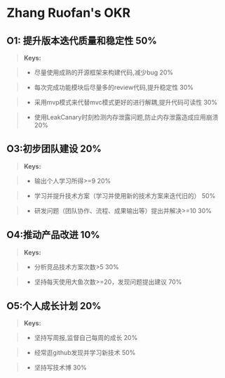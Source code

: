 Zhang Ruofan's OKR
===================


## <i class="icon-pencil"></i>O1: 提升版本迭代质量和稳定性 50%

> **Keys:**

> - 尽量使用成熟的开源框架来构建代码,减少bug  20%

> - 每次完成功能模块后尽量多的review代码,提升稳定性  30%

> - 采用mvp模式来代替mvc模式更好的进行解耦,提升代码可读性  30%

> - 使用LeakCanary时刻检测内存泄露问题,防止内存泄露造成应用崩溃  20%

## <i class="icon-pencil"></i>O3:初步团队建设  20%

> **Keys:**

> - 输出个人学习所得>=9 20%

> - 学习并提升技术方案（学习并使用新的技术方案来迭代旧的）  50%

> - 研发问题（团队协作、流程、成果输出等）提出并解决>=10  30%

## <i class="icon-pencil"></i>O4:推动产品改进  10%

> **Keys:**

> - 分析竞品技术方案次数>5    30%

> - 坚持每天使用大鱼次数>=20，发现问题提出建议 70%

## <i class="icon-pencil"></i>O5:个人成长计划  20%

> **Keys:**

> - 坚持写周报,监督自己每周的成长  20%

> - 经常逛github发现并学习新技术  50%

> - 坚持写技术博 30%


